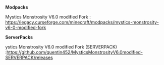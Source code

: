 **Modpacks**

Mystics Monstrosity V6.0 modified Fork : https://legacy.curseforge.com/minecraft/modpacks/mystics-monstrosity-v6-0-modified-fork

**ServerPacks**

ystics Monstrosity V6.0 modified Fork (SERVERPACK) :https://github.com/quentin452/MysticsMonstrosityV6.0modified-SERVERPACK/releases